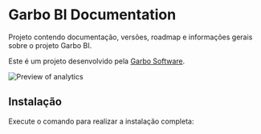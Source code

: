 # Garbo BI Documentation

Projeto contendo documentação, versões, roadmap e informações gerais sobre o projeto Garbo BI.

Este é um projeto desenvolvido pela [Garbo Software](https://garbosoftware.com.br).

<img src="https://github.com/garbosoftware/garbo-bi-doc/blob/main/public/searcg.png?raw=true" alt="Preview of analytics" />

## Instalação

Execute o comando para realizar a instalação completa:

```shell

```
